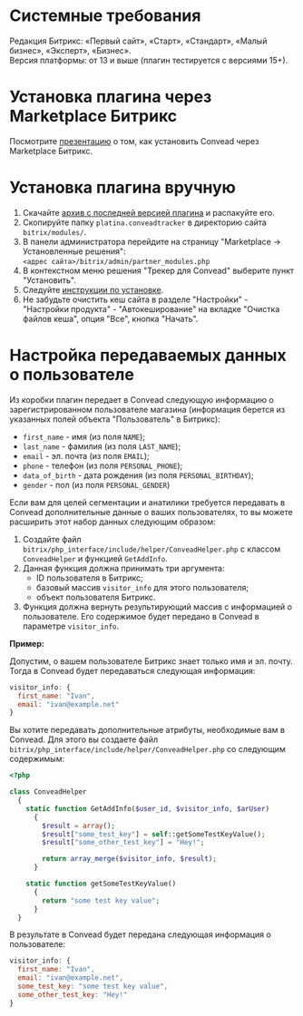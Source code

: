 Системные требования
====================

Редакция Битрикс: «Первый сайт», «Старт», «Стандарт», «Малый бизнес», «Эксперт», «Бизнес».  
Версия платформы: от 13 и выше (плагин тестируется с версиями 15+).


Установка плагина через Marketplace Битрикс
===========================================

Посмотрите [презентацию](https://docs.google.com/a/convead.com/presentation/d/1jLIN1OkTSb0_X4QLUhtG8CLSSd3ZvSwtTuQVGpEaBXs/embed?start=false&loop=false&delayms=3000#slide=id.p) о том, как установить Convead через Marketplace Битрикс.

Установка плагина вручную
=========================

1. Скачайте [архив с последней версией плагина](https://github.com/Convead/bitrix_convead/archive/master.zip) и распакуйте его.
2. Скопируйте папку `platina.conveadtracker` в директорию сайта `bitrix/modules/`.
3. В панели администратора перейдите на страницу "Marketplace -> Установленные решения":  
   `<адрес сайта>/bitrix/admin/partner_modules.php`
4. В контекстном меню решения "Трекер для Convead" выберите пункт "Установить".
5. Следуйте [инструкции по установке](https://docs.google.com/a/convead.com/presentation/d/1jLIN1OkTSb0_X4QLUhtG8CLSSd3ZvSwtTuQVGpEaBXs/embed?start=false&loop=false&delayms=3000#slide=id.p).
6. Не забудьте очистить кеш сайта в разделе "Настройки" - "Настройки продукта" - "Автокеширование" на вкладке "Очистка файлов кеша", опция "Все", кнопка "Начать".

Настройка передаваемых данных о пользователе
============================================

Из коробки плагин передает в Convead следующую информацию о зарегистрированном пользователе магазина (информация берется из указанных полей объекта "Пользователь" в Битрикс):

* `first_name` - имя (из поля `NAME`);
* `last_name` - фамилия (из поля `LAST_NAME`);
* `email` - эл. почта (из поля `EMAIL`);
* `phone` - телефон (из поля `PERSONAL_PHONE`);
* `data_of_birth` - дата рождения (из поля `PERSONAL_BIRTHDAY`);
* `gender` - пол (из поля `PERSONAL_GENDER`) 

Если вам для целей сегментации и анатилики требуется передавать в Convead дополнительные данные о ваших пользователях, то вы можете расширить этот набор данных следующим образом:

1. Создайте файл `bitrix/php_interface/include/helper/ConveadHelper.php` с классом `ConveadHelper` и функцией `GetAddInfo`.
2. Данная функция должна принимать три аргумента:  
   - ID пользователя в Битрикс;  
   - базовый массив `visitor_info` для этого пользователя;  
   - объект пользователя Битрикс.
3. Функция должна вернуть результирующий массив с информацией о пользователе. Его содержимое будет передано в Convead в параметре `visitor_info`.

**Пример:**

Допустим, о вашем пользователе Битрикс знает только имя и эл. почту. Тогда в Convead будет передаваться следующая информация:

```javascript
visitor_info: {
  first_name: "Ivan",
  email: "ivan@example.net"
}
```

Вы хотите передавать дополнительные атрибуты, необходимые вам в Convead. Для этого вы создаете файл `bitrix/php_interface/include/helper/ConveadHelper.php` со следующим содержимым:

```php
<?php

class ConveadHelper
  {
    static function GetAddInfo($user_id, $visitor_info, $arUser)
      {
        $result = array();
        $result["some_test_key"] = self::getSomeTestKeyValue();
        $result["some_other_test_key"] = "Hey!";

        return array_merge($visitor_info, $result);
      }

    static function getSomeTestKeyValue()
      {
        return "some test key value";
      }
  }
```

В результате в Convead будет передана следующая информация о пользователе:

```javascript
visitor_info: {
  first_name: "Ivan",
  email: "ivan@example.net",
  some_test_key: "some test key value",
  some_other_test_key: "Hey!"
}
```
